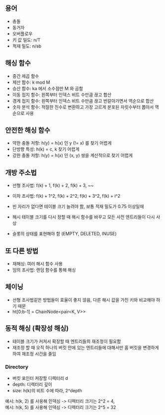## 용어
- 충돌
- 동거자
- 오버플로우
- 키 값 밀도: n/T
- 적재 밀도: n/sb

## 해싱 함수
- 중간 제곱 함수
- 제산 함수: k mod M
- 승산 함수: ka 에서 소수점만 M 와 곱함
- 이동 접지 함수: 왼쪽부터 인덱스 비트 수만큼 끊고 합산
- 경계 접지 함수: 왼쪽부터 인덱스 비트 수만큼 끊고 번갈아가면서 역순으로 합산
- 숫자 분석 함수: 적절한 진수로 변환하고 가장 고르게 분포된 자릿수부터 뽑아서 역순으로 사용

## 안전한 해싱 함수
- 약한 충돌 저항: h(y) = h(x) 인 y (!= x) 를 찾기 어렵게
- 단방향 특성: h(k) = c, k 찾기 어렵게
- 강한 충돌 저항: h(y) = h(x) 인 (x, y) 쌍을 계산적으로 찾기 어렵게

## 개방 주소법

- 선형 조사법: f(k) + 1, f(k) + 2, f(k) + 3, ~~
- 이차 조사법: f(k) + 1^2, f(k) + 2^2, f(k) + 3^2, f(k) + i^2

- 빈 자리가 없다면 테이블 크기 늘려야 함, 보통 적재 밀도가 0.75 이상일때
- 해시 테이블 크기를 다시 정할 때 해시 함수를 바꾸고 모든 사전 엔트리들이 다시 사상
- 슬롯의 상태를 표현해야 함 (EMPTY, DELETED, INUSE)

## 또 다른 방법

- 재해싱: 여러 해시 함수 사용
- 임의 조사법: 랜덤 함수를 통해 해싱

## 체이닝

- 선형 조사법같은 방법들이 효율이 좋지 않음, 다른 해시 값을 가진 키와 비교해야 하기 때문
- ht[0:b-1] = ChainNode<pair<K, V>>

## 동적 해싱 (확장성 해싱)

- 테이블 크기가 커져서 확장할 때 엔트리들의 재조정이 필요함
- 재조정 할 때 오직 하나의 버킷 안에 있는 엔트리들에 대해서만 홈 버킷을 변경하게 하여 재조정 시간을 줄임

### Directory

- 버킷 포인터 저장할 디렉터리 d
- depth: 디렉터리 깊이
- size: h(k)의 비트 수에 따라, 2^depth

예시: h(k, 2) 를 사용해 인덱싱 -> 디렉터리 크기는 2^2 = 4,  
예시: h(k, 5) 를 사용해 인덱싱 -> 디렉터리 크기는 2^5 = 32
